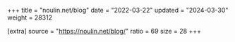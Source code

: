 +++
title = "noulin.net/blog"
date = "2022-03-22"
updated = "2024-03-30"
weight = 28312

[extra]
source = "https://noulin.net/blog/"
ratio = 69
size = 28
+++
